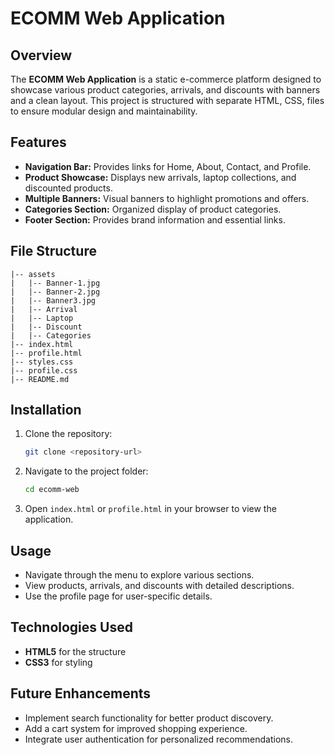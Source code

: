 # ECOMM Web Application

## Overview
The **ECOMM Web Application** is a static e-commerce platform designed to showcase various product categories, arrivals, and discounts with banners and a clean layout. This project is structured with separate HTML, CSS, files to ensure modular design and maintainability.

## Features
- **Navigation Bar:** Provides links for Home, About, Contact, and Profile.
- **Product Showcase:** Displays new arrivals, laptop collections, and discounted products.
- **Multiple Banners:** Visual banners to highlight promotions and offers.
- **Categories Section:** Organized display of product categories.
- **Footer Section:** Provides brand information and essential links.

## File Structure
```
|-- assets
|   |-- Banner-1.jpg
|   |-- Banner-2.jpg
|   |-- Banner3.jpg
|   |-- Arrival
|   |-- Laptop
|   |-- Discount
|   |-- Categories
|-- index.html
|-- profile.html
|-- styles.css
|-- profile.css
|-- README.md
```

## Installation
1. Clone the repository:
   ```sh
   git clone <repository-url>
   ```
2. Navigate to the project folder:
   ```sh
   cd ecomm-web
   ```
3. Open `index.html` or `profile.html` in your browser to view the application.

## Usage
- Navigate through the menu to explore various sections.
- View products, arrivals, and discounts with detailed descriptions.
- Use the profile page for user-specific details.

## Technologies Used
- **HTML5** for the structure
- **CSS3** for styling

## Future Enhancements
- Implement search functionality for better product discovery.
- Add a cart system for improved shopping experience.
- Integrate user authentication for personalized recommendations.


